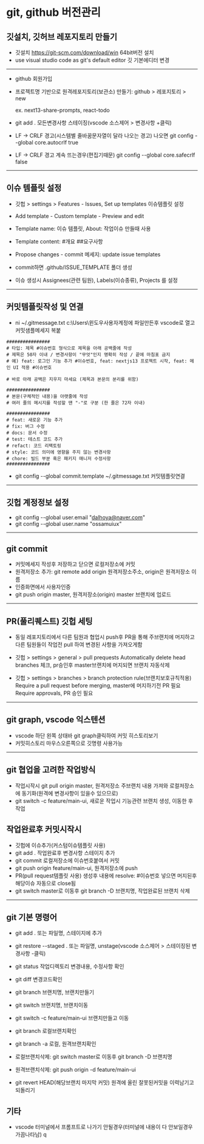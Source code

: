 # git, github 버전관리

## 깃설치, 깃허브 레포지토리 만들기

- 깃설치 https://git-scm.com/download/win 64bit버전 설치
- use visual studio code as git's default editor 깃 기본에디터 변경

---

- github 회원가입

- 프로젝트명 기반으로 원격레포지토리(보관소) 만들기: github > 레포지토리 > new
  
  ex. next13-share-prompts, react-todo

- git add . 모든변경사항 스테이징(vscode 소스제어 > 변경사항 +클릭)

- LF -> CRLF 경고(시스템별 줄바꿈문자열이 달라 나오는 경고) 나오면 git config --global core.autocrlf true

- LF -> CRLF 경고 계속 뜨는경우(편집기때문) git config --global core.safecrlf false

---

## 이슈 템플릿 설정

- 깃헙 > settings > Features - Issues, Set up templates 이슈템플릿 설정

- Add template - Custom template - Preview and edit

- Template name: 이슈 템플릿, About: 작업이슈 만들때 사용

- Template content: #개요 ##요구사항

- Propose changes - commit 메세지: update issue templates

- commit하면 .github/ISSUE_TEMPLATE 폴더 생성

- 이슈 생성시 Assignees(관련 팀원), Labels(이슈종류), Projects 를 설정

---

## 커밋템플릿작성 및 연결

- ni ~/.gitmessage.txt c:\Users\윈도우사용자계정에 파일만든후 vscode로 열고 커밋샘플메세지 복붙

```textile
################
# 타입: 제목 #이슈번호 형식으로 제목을 아래 공백줄에 작성
# 제목은 50자 이내 / 변경사항이 "무엇"인지 명확히 작성 / 끝에 마침표 금지
# 예) feat: 로그인 기능 추가 #이슈번호, feat: nextjs13 프로젝트 시작, feat: 메인 UI 적용 #이슈번호

# 바로 아래 공백은 지우지 마세요 (제목과 본문의 분리를 위함)

################
# 본문(구체적인 내용)을 아랫줄에 작성
# 여러 줄의 메시지를 작성할 땐 "-"로 구분 (한 줄은 72자 이내)

################
# feat: 새로운 기능 추가
# fix: 버그 수정
# docs: 문서 수정
# test: 테스트 코드 추가
# refact: 코드 리팩토링
# style: 코드 의미에 영향을 주지 않는 변경사항
# chore: 빌드 부분 혹은 패키지 매니저 수정사항
################
```

- git config --global commit.template ~/.gitmessage.txt 커밋템플릿연결

---

## 깃헙 계정정보 설정

- git config --global user.email "dalhoya@naver.com"
- git config --global user.name "ossamuiux"

---

## git commit

- 커밋메세지 작성후 저장하고 닫으면 로컬저장소에 커밋
- 원격저장소 추가: git remote add origin 원격저장소주소, origin은 원격저장소 이름
- 인증화면에서 사용자인증
- git push origin master, 원격저장소(origin) master 브랜치에 업로드

---

## PR(풀리퀘스트) 깃헙 세팅

- 동일 레포지토리에서 다른 팀원과 협업시 push후 PR을 통해 주브랜치에 머지하고 다른 팀원들이 작업전 pull 하여 변경된 사항을 가져오게함

- 깃헙 > settings > general > pull prequests
  Automatically delete head branches 체크, pr승인후 master브랜치에 머지되면 브랜치 자동삭제

- 깃헙 > settings > branches > branch protection rule(브랜치보호규칙적용) 
  Require a pull request before merging, master에 머지하기전 PR 필요
  Require approvals, PR 승인 필요

---

## git graph, vscode 익스텐션

- vscode 하단 왼쪽 상태바 git graph클릭하여 커밋 히스토리보기
- 커밋히스토리 마우스오른쪽으로 깃명령 사용가능

---

## git 협업을 고려한 작업방식

- 작업시작시 git pull origin master, 원격저장소 주브랜치 내용 가져와 로컬저장소에 동기화(원격에 변경사항이 있을수 있으므로)
- git switch -c feature/main-ui, 새로운 작업시 기능관련 브랜치 생성, 이동한 후 작업

## 작업완료후 커밋시작시

- 깃헙에 이슈추가(커스텀이슈템플릿 사용)
- git add . 작업완료후 변경사항 스테이지 추가
- git commit 로컬저장소에 이슈번호붙여서 커밋
- git push origin feature/main-ui, 원격저장소에 push
- PR(pull request템플릿 사용) 생성후 내용에 resolve: #이슈번호 넣으면 머지된후 해당이슈 자동으로 close됨
- git switch master로 이동후 git branch -D 브랜치명, 작업완료된 브랜치 삭제

---

## git 기본 명령어

- git add . 또는 파일명, 스테이지에 추가

- git restore --staged . 또는 파일명, unstage(vscode 소스제어 > 스테이징된 변경사항 -클릭)

- git status 작업디렉토리 변경내용, 수정사항 확인

- git diff 변경코드확인

- git branch 브랜치명, 브랜치만들기

- git switch 브랜치명, 브랜치이동

- git switch -c feature/main-ui 브랜치만들고 이동

- git branch 로컬브랜치확인

- git branch -a 로컬, 원격브랜치확인

- 로컬브랜치삭제: git switch master로 이동후 git branch -D 브랜치명

- 원격브랜치삭제: git push origin -d feature/main-ui

- git revert HEAD(해당브랜치 마지막 커밋) 원격에 올린 잘못된커밋을 이력남기고 되돌리기

## 기타

- vscode 터미널에서 프롬프트로 나가기 안될경우(터미널에 내용이 다 안보일경우 가끔나타남) q
